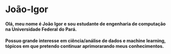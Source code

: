 # João-Igor

#### Olá, meu nome é João Igor e sou estudante de engenharia de computação na Universidade Federal do Pará.

#### Possuo grande interesse em ciência/análise de dados e machine learning, tópicos em que pretendo continuar aprimorarando meus conhecimentos.



